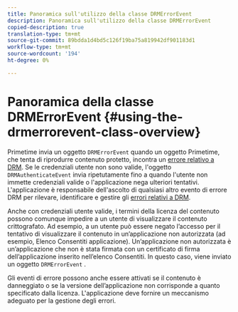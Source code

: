 ```yaml
---
title: Panoramica sull'utilizzo della classe DRMErrorEvent
description: Panoramica sull'utilizzo della classe DRMErrorEvent
copied-description: true
translation-type: tm+mt
source-git-commit: 89bdda1d4bd5c126f19ba75a819942df901183d1
workflow-type: tm+mt
source-wordcount: '194'
ht-degree: 0%

---
```



# Panoramica della classe DRMErrorEvent {#using-the-drmerrorevent-class-overview}

Primetime invia un oggetto `DRMErrorEvent` quando un oggetto Primetime, che tenta di riprodurre contenuto protetto, incontra un [errore relativo a DRM](https://help.adobe.com/en_US/primetime/drm/index.html#reference-DRM_Client_Error_Messages). Se le credenziali utente non sono valide, l&#39;oggetto `DRMAuthenticateEvent` invia ripetutamente fino a quando l&#39;utente non immette credenziali valide o l&#39;applicazione nega ulteriori tentativi. L&#39;applicazione è responsabile dell&#39;ascolto di qualsiasi altro evento di errore DRM per rilevare, identificare e gestire gli [errori relativi a DRM](https://help.adobe.com/en_US/primetime/drm/index.html#reference-DRM_Client_Error_Messages).

Anche con credenziali utente valide, i termini della licenza del contenuto possono comunque impedire a un utente di visualizzare il contenuto crittografato. Ad esempio, a un utente può essere negato l’accesso per il tentativo di visualizzare il contenuto in un’applicazione non autorizzata (ad esempio, Elenco Consentiti applicazione). Un’applicazione non autorizzata è un’applicazione che non è stata firmata con un certificato di firma dell’applicazione inserito nell’elenco Consentiti. In questo caso, viene inviato un oggetto `DRMErrorEvent` .

Gli eventi di errore possono anche essere attivati se il contenuto è danneggiato o se la versione dell’applicazione non corrisponde a quanto specificato dalla licenza. L&#39;applicazione deve fornire un meccanismo adeguato per la gestione degli errori.
